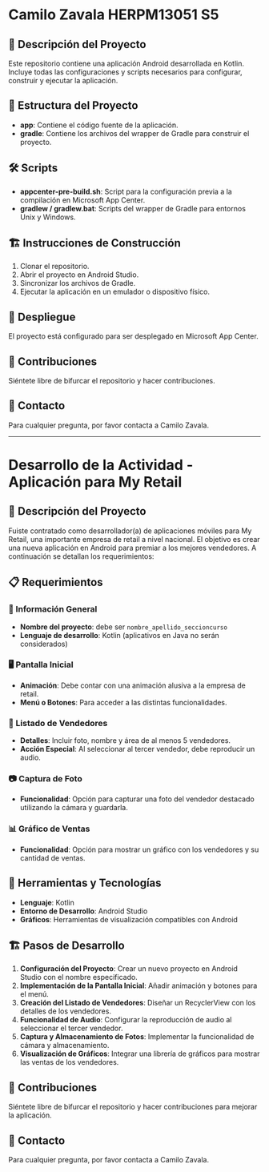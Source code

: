 # Camilo Zavala HERPM13051 S5

## 📱 Descripción del Proyecto
Este repositorio contiene una aplicación Android desarrollada en Kotlin. Incluye todas las configuraciones y scripts necesarios para configurar, construir y ejecutar la aplicación.

## 📂 Estructura del Proyecto
- **app**: Contiene el código fuente de la aplicación.
- **gradle**: Contiene los archivos del wrapper de Gradle para construir el proyecto.

## 🛠️ Scripts
- **appcenter-pre-build.sh**: Script para la configuración previa a la compilación en Microsoft App Center.
- **gradlew / gradlew.bat**: Scripts del wrapper de Gradle para entornos Unix y Windows.

## 🏗️ Instrucciones de Construcción
1. Clonar el repositorio.
2. Abrir el proyecto en Android Studio.
3. Sincronizar los archivos de Gradle.
4. Ejecutar la aplicación en un emulador o dispositivo físico.

## 🚀 Despliegue
El proyecto está configurado para ser desplegado en Microsoft App Center.

## 🤝 Contribuciones
Siéntete libre de bifurcar el repositorio y hacer contribuciones.

## 📧 Contacto
Para cualquier pregunta, por favor contacta a Camilo Zavala.

___________________________________________________________________________________

# Desarrollo de la Actividad - Aplicación para My Retail

## 📱 Descripción del Proyecto
Fuiste contratado como desarrollador(a) de aplicaciones móviles para My Retail, una importante empresa de retail a nivel nacional. El objetivo es crear una nueva aplicación en Android para premiar a los mejores vendedores. A continuación se detallan los requerimientos:

## 📋 Requerimientos

### 📌 Información General
- **Nombre del proyecto**: debe ser `nombre_apellido_seccioncurso`
- **Lenguaje de desarrollo**: Kotlin (aplicativos en Java no serán considerados)

### 🖥️ Pantalla Inicial
- **Animación**: Debe contar con una animación alusiva a la empresa de retail.
- **Menú o Botones**: Para acceder a las distintas funcionalidades.

### 📑 Listado de Vendedores
- **Detalles**: Incluir foto, nombre y área de al menos 5 vendedores.
- **Acción Especial**: Al seleccionar al tercer vendedor, debe reproducir un audio.

### 📷 Captura de Foto
- **Funcionalidad**: Opción para capturar una foto del vendedor destacado utilizando la cámara y guardarla.

### 📊 Gráfico de Ventas
- **Funcionalidad**: Opción para mostrar un gráfico con los vendedores y su cantidad de ventas.

## 🔧 Herramientas y Tecnologías
- **Lenguaje**: Kotlin
- **Entorno de Desarrollo**: Android Studio
- **Gráficos**: Herramientas de visualización compatibles con Android

## 🏗️ Pasos de Desarrollo
1. **Configuración del Proyecto**: Crear un nuevo proyecto en Android Studio con el nombre especificado.
2. **Implementación de la Pantalla Inicial**: Añadir animación y botones para el menú.
3. **Creación del Listado de Vendedores**: Diseñar un RecyclerView con los detalles de los vendedores.
4. **Funcionalidad de Audio**: Configurar la reproducción de audio al seleccionar el tercer vendedor.
5. **Captura y Almacenamiento de Fotos**: Implementar la funcionalidad de cámara y almacenamiento.
6. **Visualización de Gráficos**: Integrar una librería de gráficos para mostrar las ventas de los vendedores.

## 🤝 Contribuciones
Siéntete libre de bifurcar el repositorio y hacer contribuciones para mejorar la aplicación.

## 📧 Contacto
Para cualquier pregunta, por favor contacta a Camilo Zavala.